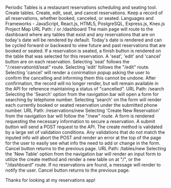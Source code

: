 Periodic Tables is a restaurant reservations scheduling and seating tool.
Create tables.
Create, edit, seat, and cancel reservations.
Keep a record of all reservations, whether booked, canceled, or seated.
Languages and Frameworks - JavaScript, React.js, HTML5, PostgreSQL, Express.js, Knex.js
Project Map
URL Path: / or /dashboard
The main page will route to the dashboard where any tables that exist and any reservations that are on today's date will be rendered by default. Today's date is rendered and can be cycled forward or backward to view future and past reservations that are booked or seated. If a reservation is seated, a finish button is rendered on the table that was selected for this reservation. A 'seat', 'edit' and 'cancel' button are on each reservation. Selecting 'seat' follows the "/:reservationId/seat" route. Selecting 'edit' follows the "/edit" route. Selecting 'cancel' will render a conirmation popup asking the user to confirm the cancelling and informing them this cannot be undone. After confirmation, the record will no longer render, but will remain available in the API for reference maintaining a status of "cancelled".
URL Path: /search
Selecting the 'Search' option from the navigation bar will open a form for searching by telephone number. Selecting 'search' on the form will render each currently booked or seated reservation under the submitted phone number.
URL Path: /reservations/new
Selecting 'Create New Reservation' from the navigation bar will follow the "/new" route. A form is rendered requesting the necessary information to secure a reservation. A submit button will send a POST request to the API. The create method is validated by a large set of validation conditions. Any validations that do not match the inputed info will abort the POST and render an error at the top of the page for the user to easily see what info the need to add or change in the form. Cancel button returns to the previous page.
URL Path: /tables/new
Selecting the 'New Table' option from the navigation bar will render an input form to utilize the create method and render a new table on at "/", or the "/dashboard" route. If no reservations are found, a message will render to notify the user. Cancel button returns to the previous page.

Thanks for looking at my reservations app!
